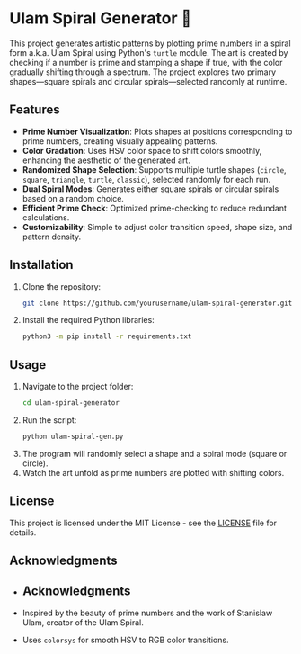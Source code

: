 # Ulam Spiral Generator 🔢

This project generates artistic patterns by plotting prime numbers in a spiral form a.k.a. Ulam Spiral using Python's `turtle` module. The art is created by checking if a number is prime and stamping a shape if true, with the color gradually shifting through a spectrum. The project explores two primary shapes—square spirals and circular spirals—selected randomly at runtime.

## Features

- **Prime Number Visualization**: Plots shapes at positions corresponding to prime numbers, creating visually appealing patterns.
- **Color Gradation**: Uses HSV color space to shift colors smoothly, enhancing the aesthetic of the generated art.
- **Randomized Shape Selection**: Supports multiple turtle shapes (`circle`, `square`, `triangle`, `turtle`, `classic`), selected randomly for each run.
- **Dual Spiral Modes**: Generates either square spirals or circular spirals based on a random choice.
- **Efficient Prime Check**: Optimized prime-checking to reduce redundant calculations.
- **Customizability**: Simple to adjust color transition speed, shape size, and pattern density.

## Installation

1. Clone the repository:
    ```bash
    git clone https://github.com/yourusername/ulam-spiral-generator.git
    ```
2. Install the required Python libraries:
    ```bash
    python3 -m pip install -r requirements.txt
    ```

## Usage

1. Navigate to the project folder:
    ```bash
    cd ulam-spiral-generator
    ```
2. Run the script:
    ```bash
    python ulam-spiral-gen.py
    ```
3. The program will randomly select a shape and a spiral mode (square or circle).
4. Watch the art unfold as prime numbers are plotted with shifting colors.

## License

This project is licensed under the MIT License - see the [LICENSE](LICENSE) file for details.

## Acknowledgments

- ## Acknowledgments

- Inspired by the beauty of prime numbers and the work of Stanislaw Ulam, creator of the Ulam Spiral.  
- Uses `colorsys` for smooth HSV to RGB color transitions.
